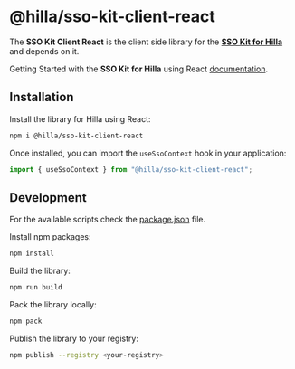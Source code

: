 # @hilla/sso-kit-client-react

The **SSO Kit Client React** is the client side library for the **[SSO Kit for Hilla](https://github.com/vaadin/sso-kit/tree/main/sso-kit-starter-hilla)** and depends on it.

Getting Started with the **SSO Kit for Hilla** using React [documentation](https://hilla.dev/docs/react/acceleration-kits/sso-kit/getting-started/#frontend).

## Installation

Install the library for Hilla using React:

```sh
npm i @hilla/sso-kit-client-react
```

Once installed, you can import the `useSsoContext` hook in your application:

```js
import { useSsoContext } from "@hilla/sso-kit-client-react";
```

## Development

For the available scripts check the [package.json](./package.json) file.

Install npm packages:

```sh
npm install
```

Build the library:

```sh
npm run build
```

Pack the library locally:

```sh
npm pack
```

Publish the library to your registry:

```sh
npm publish --registry <your-registry>
```
